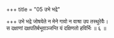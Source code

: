 +++
title = "05 उभे भद्रे"

+++
उभे भद्रे जोषयेते न मेने गावो न वाश्रा उप तस्थुरेवैः।  
स दक्षाणां दक्षपतिर्बभूवाञ्जन्ति यं दक्षिणतो हविर्भिः ॥ ६ ॥
